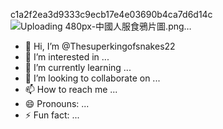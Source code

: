 c1a2f2ea3d9333c9ecb17e4e03690b4ca7d6d14c![Uploading 480px-中國人服食鴉片圖.png…]()
- 👋 Hi, I’m @Thesuperkingofsnakes22
- 👀 I’m interested in ...
- 🌱 I’m currently learning ...
- 💞️ I’m looking to collaborate on ...
- 📫 How to reach me ...
- 😄 Pronouns: ...
- ⚡ Fun fact: ...

<!---
Thesuperkingofsnakes22/Thesuperkingofsnakes22 is a ✨ special ✨ repository because its `README.md` (this file) appears on your GitHub profile.
You can click the Preview link to take a look at your changes.
--->
